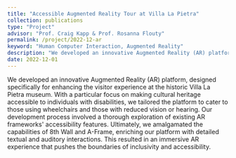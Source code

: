 ```yaml
---
title: "Accessible Augmented Reality Tour at Villa La Pietra"
collection: publications
type: "Project"
advisor: "Prof. Craig Kapp & Prof. Rosanna Flouty"
permalink: /project/2022-12-ar
keyword: "Human Computer Interaction, Augmented Reality"
description: "We developed an innovative Augmented Reality (AR) platform, designed specifically for enhancing the visitor experience at the historic Villa La Pietra museum. With a particular focus on making cultural heritage accessible to individuals with disabilities, we tailored the platform to cater to those using wheelchairs and those with reduced vision or hearing. Our development process involved a thorough exploration of existing AR frameworks' accessibility features. Ultimately, we amalgamated the capabilities of 8th Wall and A-Frame, enriching our platform with detailed textual and auditory interactions. This resulted in an immersive AR experience that pushes the boundaries of inclusivity and accessibility."
date: 2022-12-01
---
```


We developed an innovative Augmented Reality (AR) platform, designed specifically for enhancing the visitor experience at the historic Villa La Pietra museum. With a particular focus on making cultural heritage accessible to individuals with disabilities, we tailored the platform to cater to those using wheelchairs and those with reduced vision or hearing. Our development process involved a thorough exploration of existing AR frameworks' accessibility features. Ultimately, we amalgamated the capabilities of 8th Wall and A-Frame, enriching our platform with detailed textual and auditory interactions. This resulted in an immersive AR experience that pushes the boundaries of inclusivity and accessibility.